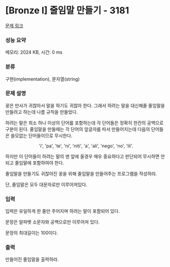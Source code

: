 # [Bronze I] 줄임말 만들기 - 3181 

[문제 링크](https://www.acmicpc.net/problem/3181) 

### 성능 요약

메모리: 2024 KB, 시간: 0 ms

### 분류

구현(implementation), 문자열(string)

### 문제 설명

<p>꿍은 만사가 귀찮아서 말을 하기도 귀찮아 한다. 그래서 하려는 말을 대신해줄 줄임말을 만들려고 하는데 나름 규칙을 만들었다.</p>

<p>하려는 말은 최소 하나 이상의 단어를 포함하는데 각 단어들은 정확히 한칸의 공백으로 구분이 된다. 줄임말을 만들때는 각 단어의 앞글자를 따서 만들어지는데 다음의 단어들은 쓸모없는 단어들이므로 무시한다.</p>

<p style="text-align: center;">'i', 'pa', 'te', 'ni', 'niti', 'a', 'ali', 'nego', 'no', 'ili'.</p>

<p>하지만 이 단어들이 하려는 말의 맨 앞에 올경우 매우 중요하다고 판단되어 무시하면 안되고 줄임말에 포함하여야 한다.</p>

<p>줄임말을 만들기도 귀찮아진 꿍을 위해 줄임말을 만들어주는 프로그램을 작성하라.</p>

<p>단, 줄임말은 모두 대문자로만 이루어져있다.</p>

### 입력 

 <p>입력은 유일하게 한 줄만 주어지며 하려는 말이 포함되어 있다.</p>

<p>문장은 알파벳 소문자와 공백으로만 이루어져 있다.</p>

<p>문장의 최대길이는 100이다.</p>

### 출력 

 <p>만들어진 줄임말을 출력하라.</p>

